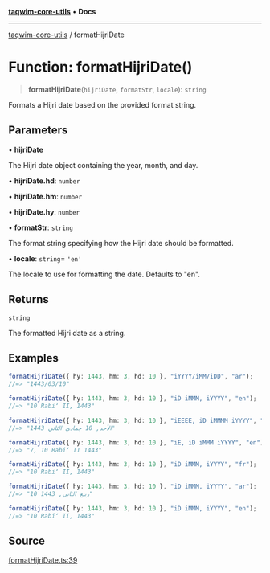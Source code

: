 [**taqwim-core-utils**](../README.md) • **Docs**

***

[taqwim-core-utils](../globals.md) / formatHijriDate

# Function: formatHijriDate()

> **formatHijriDate**(`hijriDate`, `formatStr`, `locale`): `string`

Formats a Hijri date based on the provided format string.

## Parameters

• **hijriDate**

The Hijri date object containing the year, month, and day.

• **hijriDate.hd**: `number`

• **hijriDate.hm**: `number`

• **hijriDate.hy**: `number`

• **formatStr**: `string`

The format string specifying how the Hijri date should be formatted.

• **locale**: `string`= `'en'`

The locale to use for formatting the date. Defaults to "en".

## Returns

`string`

The formatted Hijri date as a string.

## Examples

```ts
formatHijriDate({ hy: 1443, hm: 3, hd: 10 }, "iYYYY/iMM/iDD", "ar");
//=> "1443/03/10"
```

```ts
formatHijriDate({ hy: 1443, hm: 3, hd: 10 }, "iD iMMM, iYYYY", "en");
//=> "10 Rabiʻ II, 1443"
```

```ts
formatHijriDate({ hy: 1443, hm: 3, hd: 10 }, "iEEEE, iD iMMMM iYYYY", "ar");
//=> "الأحد, 10 جمادى الثاني 1443"
```

```ts
formatHijriDate({ hy: 1443, hm: 3, hd: 10 }, "iE, iD iMMM iYYYY", "en");
//=> "7, 10 Rabiʻ II 1443"
```

```ts
formatHijriDate({ hy: 1443, hm: 3, hd: 10 }, "iD iMMM, iYYYY", "fr");
//=> "10 Rabiʻ II, 1443"
```

```ts
formatHijriDate({ hy: 1443, hm: 3, hd: 10 }, "iD iMMM, iYYYY", "ar");
//=> "10 ربيع الثاني, 1443"
```

```ts
formatHijriDate({ hy: 1443, hm: 3, hd: 10 }, "iD iMMM, iYYYY", "en");
//=> "10 Rabiʻ II, 1443"
```

## Source

[formatHijriDate.ts:39](https://github.com/boussadjra/taqwim/blob/a16e0483140d22a326ae33586f5bfb208d318d3e/packages/core-utils/src/lib/formatHijriDate.ts#L39)

